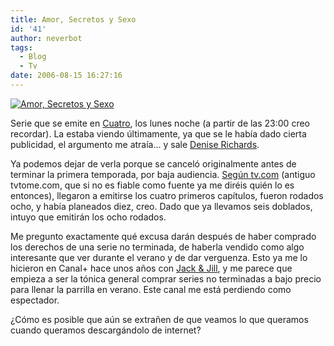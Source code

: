 ```yaml
---
title: Amor, Secretos y Sexo
id: '41'
author: neverbot
tags:
  - Blog
  - Tv
date: 2006-08-15 16:27:16
---
```


[![Amor, Secretos y Sexo](./Mentiras.jpg "Amor, Secretos y Sexo")](./Mentiras.jpg "Mentiras.jpg")

Serie que se emite en [Cuatro](http://www.cuatro.com/), los lunes noche (a partir de las 23:00 creo recordar). La estaba viendo últimamente, ya que se le había dado cierta publicidad, el argumento me atraía... y sale [Denise Richards](http://www.imdb.com/name/nm0000612/).

Ya podemos dejar de verla porque se canceló originalmente antes de terminar la primera temporada, por baja audiencia. [Según tv.com](http://www.tv.com/sex-love-and-secrets/show/32981/summary.html?tag=tabs;summary) (antiguo tvtome.com, que si no es fiable como fuente ya me diréis quién lo es entonces), llegaron a emitirse los cuatro primeros capítulos, fueron rodados ocho, y había planeados diez, creo. Dado que ya llevamos seis doblados, intuyo que emitirán los ocho rodados.

Me pregunto exactamente qué excusa darán después de haber comprado los derechos de una serie no terminada, de haberla vendido como algo interesante que ver durante el verano y de dar verguenza. Esto ya me lo hicieron en Canal+ hace unos años con [Jack & Jill](http://www.tv.com/jack-and-jill/show/1126/summary.html?tag=tabs;summary), y me parece que empieza a ser la tónica general comprar series no terminadas a bajo precio para llenar la parrilla en verano. Este canal me está perdiendo como espectador.

¿Cómo es posible que aún se extrañen de que veamos lo que queramos cuando queramos descargándolo de internet?